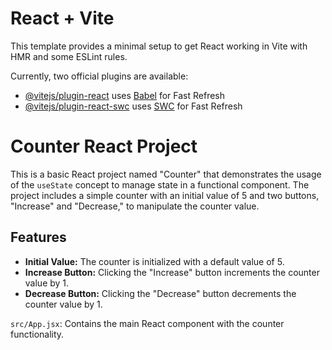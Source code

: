 # React + Vite

This template provides a minimal setup to get React working in Vite with HMR and some ESLint rules.

Currently, two official plugins are available:

- [@vitejs/plugin-react](https://github.com/vitejs/vite-plugin-react/blob/main/packages/plugin-react/README.md) uses [Babel](https://babeljs.io/) for Fast Refresh
- [@vitejs/plugin-react-swc](https://github.com/vitejs/vite-plugin-react-swc) uses [SWC](https://swc.rs/) for Fast Refresh


<h1>Counter React Project</h1>

  <p>This is a basic React project named "Counter" that demonstrates the usage of the <code>useState</code> concept to manage state in a functional component. The project includes a simple counter with an initial value of 5 and two buttons, "Increase" and "Decrease," to manipulate the counter value.</p>

  <h2>Features</h2>
  <ul>
    <li><strong>Initial Value:</strong> The counter is initialized with a default value of 5.</li>
    <li><strong>Increase Button:</strong> Clicking the "Increase" button increments the counter value by 1.</li>
    <li><strong>Decrease Button:</strong> Clicking the "Decrease" button decrements the counter value by 1.</li>
  </ul>

  <p><code>src/App.jsx</code>: Contains the main React component with the counter functionality.</p>